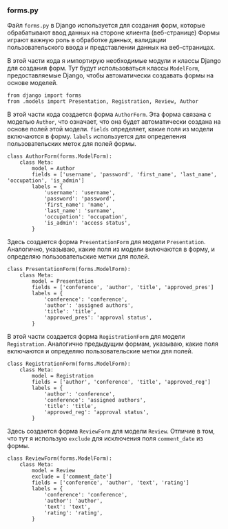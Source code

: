### forms.py


Файл `forms.py` в Django используется для создания форм, которые обрабатывают ввод данных на стороне клиента (веб-странице)
Формы играют важную роль в обработке данных, валидации пользовательского ввода и представлении данных на веб-страницах.

В этой части кода я импортирую необходимые модули и классы Django для создания форм. Тут будут использоваться классы `ModelForm`, предоставляемые Django, чтобы автоматически создавать формы на основе моделей.

```
from django import forms
from .models import Presentation, Registration, Review, Author
```

В этой части кода создается форма `AuthorForm`. Эта форма связана с моделью `Author`, что означает, что она будет автоматически создана на основе полей этой модели. `fields` определяет, какие поля из модели включаются в форму. `labels` используется для определения пользовательских меток для полей формы.

```
class AuthorForm(forms.ModelForm):
    class Meta:
        model = Author
        fields = ['username', 'password', 'first_name', 'last_name', 'occupation', 'is_admin']
        labels = {
            'username': 'username',
            'password': 'password',
            'first_name': 'name',
            'last_name': 'surname',
            'occupation': 'occupation',
            'is_admin': 'access status',
        }
```

Здесь создается форма `PresentationForm` для модели `Presentation`. Аналогично, указываю, какие поля из модели включаются в форму, и определяю пользовательские метки для полей.

```
class PresentationForm(forms.ModelForm):
    class Meta:
        model = Presentation
        fields = ['conference', 'author', 'title', 'approved_pres']
        labels = {
            'conference': 'conference',
            'author': 'assigned authors',
            'title': 'title',
            'approved_pres': 'approval status',
        }
```

В этой части создается форма `RegistrationForm` для модели `Registration`. Аналогично предыдущим формам, указываю, какие поля включаются и определяю пользовательские метки для полей.

```
class RegistrationForm(forms.ModelForm):
    class Meta:
        model = Registration
        fields = ['author', 'conference', 'title', 'approved_reg']
        labels = {
            'author': 'conference',
            'conference': 'assigned authors',
            'title': 'title',
            'approved_reg': 'approval status',
        }
```

Здесь создается форма `ReviewForm` для модели `Review`. Отличие в том, что тут я использую `exclude` для исключения поля `comment_date` из формы.

```
class ReviewForm(forms.ModelForm):
    class Meta:
        model = Review
        exclude = ['comment_date']
        fields = ['conference', 'author', 'text', 'rating']
        labels = {
            'conference': 'conference',
            'author': 'author',
            'text': 'text',
            'rating': 'rating',
        }
```